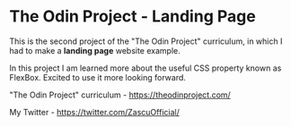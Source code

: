 # The Odin Project - Landing Page

This is the second project of the "The Odin Project" curriculum, in which I had to make a **landing page** website example.

In this project I am learned more about the useful CSS property known as FlexBox. Excited to use it more looking forward.

"The Odin Project" curriculum - https://theodinproject.com/

My Twitter - https://twitter.com/ZascuOfficial/

